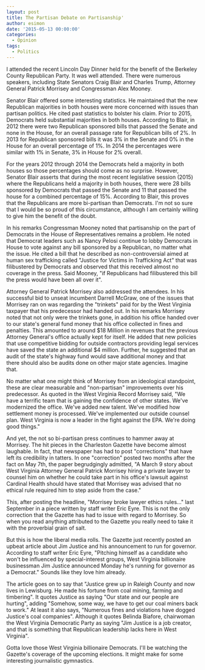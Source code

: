```yaml
---
layout: post
title: The Partisan Debate on Partisanship'
author: esimon
date: '2015-05-13 00:00:00'
categories:
  - Opinion
tags:
  - Politics
---
```

I attended the recent Lincoln Day Dinner held for the benefit of the Berkeley County Republican Party. It was well attended. There were numerous speakers, including State Senators Craig Blair and Charles Trump, Attorney General Patrick Morrisey and Congressman Alex Mooney. 

Senator Blair offered some interesting statistics. He maintained that the new Republican majorities in both houses were more concerned with issues than partisan politics. He cited past statistics to bolster his claim. Prior to 2015, Democrats held substantial majorities in both houses. According to Blair, in 2012 there were two Republican sponsored bills that passed the Senate and none in the House, for an overall passage rate for Republican bills of 2%. In 2013 for Republican sponsored bills it was 3% in the Senate and 0% in the House for an overall percentage of 1%. In 2014 the percentages were similar with 1% in Senate, 3% in House for 2% overall. 

For the years 2012 through 2014 the Democrats held a majority in both houses so those percentages should come as no surprise. However, Senator Blair asserts that during the most recent legislative session (2015) where the Republicans held a majority in both houses, there were 28 bills sponsored by Democrats that passed the Senate and 11 that passed the house for a combined percentage of 15%. According to Blair, this proves that the Republicans are more bi-partisan than Democrats. I'm not so sure that I would be so proud of this circumstance, although I am certainly willing to give him the benefit of the doubt. 

In his remarks Congressman Mooney noted that partisanship on the part of Democrats in the House of Representatives remains a problem. He noted that Democrat leaders such as Nancy Pelosi continue to lobby Democrats in House to vote against any bill sponsored by a Republican, no matter what the issue. He cited a bill that he described as non-controversial aimed at human sex trafficking called "Justice for Victims in Trafficking Act" that was filibustered by Democrats and observed that this received almost no coverage in the press. Said Mooney, "if Republicans had filibustered this bill the press would have been all over it". 

Attorney General Patrick Morrisey also addressed the attendees. In his successful bid to unseat incumbent Darrell McGraw, one of the issues that Morrisey ran on was regarding the "trinkets" paid for by the West Virginia taxpayer that his predecessor had handed out. In his remarks Morrisey noted that not only were the trinkets gone, in addition his office handed over to our state's general fund money that his office collected in fines and penalties. This amounted to around $18 Million in revenues that the previous Attorney General's office actually kept for itself. He added that new policies that use competitive bidding for outside contractors providing legal services have saved the state an additional $4 million. Further, he suggested that an audit of the state's highway fund would save additional money and that there should also be audits done on other major state agencies. Imagine that. 

No matter what one might think of Morrisey from an ideological standpoint, these are clear measurable and "non-partisan" improvements over his predecessor. As quoted in the West Virginia Record Morrisey said, "We have a terrific team that is gaining the confidence of other states. We've modernized the office. We've added new talent. We've modified how settlement money is processed. We've implemented our outside counsel plan. West Virginia is now a leader in the fight against the EPA. We're doing good things."

And yet, the not so bi-partisan press continues to hammer away at Morrisey. The hit pieces in the Charleston Gazette have become almost laughable. In fact, that newspaper has had to post "corrections" that have left its credibility in tatters. In one "correction" posted two months after the fact on May 7th, the paper begrudgingly admitted, "A March 9 story about West Virginia Attorney General Patrick Morrisey hiring a private lawyer to counsel him on whether he could take part in his office's lawsuit against Cardinal Health should have stated that Morrisey was advised that no ethical rule required him to step aside from the case."  

This, after posting the headline, "Morrisey broke lawyer ethics rules…" last September in a piece written by staff writer Eric Eyre. This is not the only correction that the Gazette has had to issue with regard to Morrisey. So when you read anything attributed to the Gazette you really need to take it with the proverbial grain of salt. 

But this is how the liberal media rolls. The Gazette just recently posted an upbeat article about Jim Justice and his announcement to run for governor. According to staff writer Eric Eyre, "Pitching himself as a candidate who won't be influenced by special-interest groups, West Virginia billionaire businessman Jim Justice announced Monday he's running for governor as a Democrat." Sounds like they love him already. 

The article goes on to say that "Justice grew up in Raleigh County and now lives in Lewisburg. He made his fortune from coal mining, farming and timbering". It quotes Justice as saying "Our state and our people are hurting", adding "Somehow, some way, we have to get our coal miners back to work." At least it also says, "Numerous fines and violations have dogged Justice's coal companies". Although it quotes Belinda Biafore, chairwoman the West Virginia Democratic Party as saying "Jim Justice is a job creator, and that is something that Republican leadership lacks here in West Virginia". 

Gotta love those West Virginia billionaire Democrats. I'll be watching the Gazette's coverage of the upcoming elections. It might make for some interesting journalistic gymnastics. 

